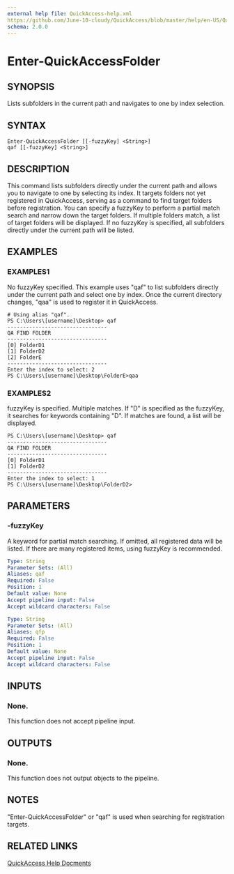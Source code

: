 ```yaml
---
external help file: QuickAccess-help.xml
https://github.com/June-10-cloudy/QuickAccess/blob/master/help/en-US/QuickAccess-help.xml
schema: 2.0.0
---
```

# Enter-QuickAccessFolder
## SYNOPSIS
Lists subfolders in the current path and navigates to one by index selection.
## SYNTAX
```
Enter-QuickAccessFolder [[-fuzzyKey] <String>]
qaf [[-fuzzyKey] <String>]
```
## DESCRIPTION
This command lists subfolders directly under the current path and allows you to navigate to one by selecting its index.
It targets folders not yet registered in QuickAccess, serving as a command to find target folders before registration.
You can specify a fuzzyKey to perform a partial match search and narrow down the target folders.
If multiple folders match, a list of target folders will be displayed.
If no fuzzyKey is specified, all subfolders directly under the current path will be listed.
## EXAMPLES
### EXAMPLES1
No fuzzyKey specified.
This example uses "qaf" to list subfolders directly under the current path and select one by index.
Once the current directory changes, "qaa" is used to register it in QuickAccess.
```
# Using alias "qaf".
PS C:\Users\[username]\Desktop> qaf
--------------------------------
QA FIND FOLDER
--------------------------------
[0] FolderD1
[1] FolderD2
[2] FolderE
--------------------------------
Enter the index to select: 2
PS C:\Users\[username]\Desktop\FolderE>qaa
```
### EXAMPLES2
fuzzyKey is specified. Multiple matches.
If "D" is specified as the fuzzyKey, it searches for keywords containing "D".
If matches are found, a list will be displayed.
```
PS C:\Users\[username]\Desktop> qaf
--------------------------------
QA FIND FOLDER
--------------------------------
[0] FolderD1
[1] FolderD2
--------------------------------
Enter the index to select: 1
PS C:\Users\[username]\Desktop\FolderD2>
```
## PARAMETERS
### -fuzzyKey
A keyword for partial match searching.
If omitted, all registered data will be listed.
If there are many registered items, using fuzzyKey is recommended.
```yaml
Type: String
Parameter Sets: (All)
Aliases: qaf
Required: False
Position: 1
Default value: None
Accept pipeline input: False
Accept wildcard characters: False
```
```yaml
Type: String
Parameter Sets: (All)
Aliases: qfp
Required: False
Position: 1
Default value: None
Accept pipeline input: False
Accept wildcard characters: False
```
## INPUTS
### None. 
This function does not accept pipeline input.
## OUTPUTS
### None. 
This function does not output objects to the pipeline.
## NOTES
"Enter-QuickAccessFolder" or "qaf" is used when searching for registration targets.
## RELATED LINKS
[QuickAccess Help Docments](https://github.com/June-10-cloudy/QuickAccess-Help)

